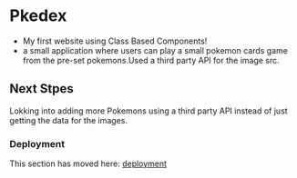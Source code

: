 # Pkedex
- My first website using Class Based Components!
- a small application where users can play a small pokemon cards game from the pre-set pokemons.Used a third party API for the image src.

## Next Stpes
Lokking into adding more Pokemons using a third party API instead of just getting the data for the images. 
 

### Deployment

This section has moved here: [deployment](https://pkedex.netlify.app/)
